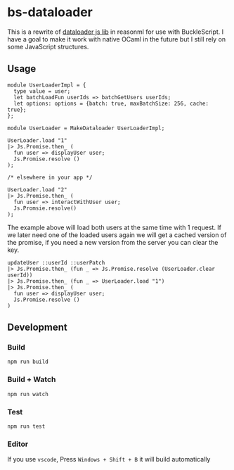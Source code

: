# bs-dataloader

This is a rewrite of [dataloader js lib](https://github.com/facebook/dataloader) in reasonml for use with BuckleScript. I have a goal to make it work with native OCaml in the future but I still rely on some JavaScript structures.

## Usage

```re
module UserLoaderImpl = {
  type value = user;
  let batchLoadFun userIds => batchGetUsers userIds;
  let options: options = {batch: true, maxBatchSize: 256, cache: true};
};

module UserLoader = MakeDataloader UserLoaderImpl;

UserLoader.load "1"
|> Js.Promise.then_ (
  fun user => displayUser user;
  Js.Promise.resolve ()
);

/* elsewhere in your app */

UserLoader.load "2"
|> Js.Promise.then_ (
  fun user => interactWithUser user;
  Js.Promsie.resolve()
);
```

The example above will load both users at the same time with 1 request.
If we later need one of the loaded users again we will get a cached version of the promise, if you need a new version from the server you can clear the key.

```re
updateUser ::userId ::userPatch
|> Js.Promise.then_ (fun _ => Js.Promise.resolve (UserLoader.clear userId))
|> Js.Promise.then_ (fun _ => UserLoader.load "1")
|> Js.Promise.then_ (
  fun user => displayUser user;
  Js.Promise.resolve ()
)
```

## Development

### Build
```
npm run build
```

### Build + Watch

```
npm run watch
```

### Test

```
npm run test
```

### Editor
If you use `vscode`, Press `Windows + Shift + B` it will build automatically
